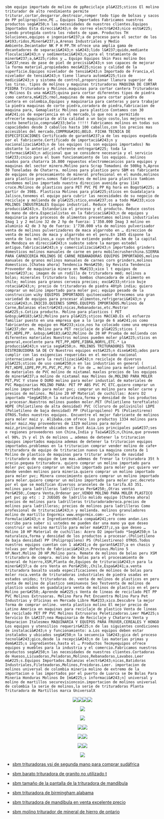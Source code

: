 
```
sbm equipo importado de molino de ppReciclaje pl&#225;sticos El molino triturador de alto rendimiento permite triturar,cortar,desgarrar,destrozar,romper todo tipo de bolsas y sacos de PP polipropileno,PE … Equipos Importados Fabricamos nuestros productos seg&#250;n las necesidades de nuestros clientes.Equipos Importados Esta direcci&#243;n de correo electr&#243;nico est&#225; siendo protegida contra los robots de spam. Productos TH Soluciones,equipos e ingenier&#237;a de proceso para el sector de los &#193;ridos,Miner&#237;a,Arenas Industriales y Medio Ambiente.Decantador NK P H PP.TH ofrece una amplia gama de decantadores de separaci&#243;n s&#243;lido l&#237;quido,mediante floculaci&#243;n y sedimentaci&#243;n,para el tratamiento de miner&#237;a,&#225;ridos y … Equipo Equipos Skin Pass molino Dos l&#237;neas de pase de piel de precisi&#243;n son capaces de mejorar la forma material,propiedades mec&#225;nicas y calidad de la superficie.Equipos nivelador de tensi&#243;n Importado de Francia,el nivelador de tensi&#243;n tiene llanura autom&#225;tico de medici&#243;n y sistema de control,proporcionar llanura superior de las tiras. tipos de molinos y maquinas trituradoras MAQUINA DE CORTAR PIEDRA Trituradora y Molinos.maquinas para cortar cantera Trituradoras y Molinos Es una m&#225;quina para cortar diferentes tipos de piedra como cantera,m&#225;rmol,maquinas de mesa para cortar piedra de cantera en colombia,Equipos y maquinaria para canteras y para trabajar la piedra maquinas de corte piedra,coradora de piedra,fabricacion de maquina para, Gemaplastic Molinos para plastico Contamos con 30 a&#241;os de experiencia en el mercado,lo que nos a permitido ofrecerle maquinaria de alta calidad a un bajo costo,los mejores en costo beneficio,compru&#233;belo !!!!! Fabricamos molinos en todas sus capacidades desde 3 caballos hasta 100 caballos,con los precios mas accesibles del mercado,COMPRU&#201;BELO. FICHA TECNICA DE ESPECIFICACIONES Certificado de garant&#237;a de los equipos expedida por el fabricante.Certificado de importaci&#243;n y nacionalizaci&#243;n de los equipos (si son equipos importados) No obstante lo anterior,el oferente entregar&#225; toda la informaci&#243;n adicional que se considere necesaria y el servicio t&#233;cnico para el buen funcionamiento de los equipos. molinos usados para chatarra 16.800 repuestos electromecanicos para equipos y maquinas del sector minero.Molino para Scrap Tomadoni de 500kg h,Aprox 30 Toneladas de Chatarra. molinos para plastico peru SBM es fabricante de equipos de procesamiento de mineral profesional en el mundo,molinos para plastico peru.somos fabricantes de molino para plastico tambien vendemos molino importado nuestra direccion avenida grau 1143 cruce.Molinos de plasticos para PET PVC PE PP Kg hora en Bogot&#225; a partir de 398$. Plasticsa Molinos para pl&#225;sticos en Guadalajara Jalisco,tenemos el equipo para cubrir las necesidades de su negocio de reciclaje y molienda de pl&#225;stico,env&#237;os a todo M&#233;xico MOLINOS INDUSTRIALES Equipo industrial. Reduce tiempos de producci&#243;n. Estandariza el proceso y el producto. Reduce costos de mano de obra.Especialistas en la fabricaci&#243;n de equipos y maquinaria para procesos de alimentos presentamos molinos industriales Imag 1 y 2 molino 32 de 2 hp de fuerza: 1'350.000 Imag 3 molino en aluminio 42 de 3 hp de fuerza: 1'730.000 vta de molinos pulverisador venta de molinos pulverizadores de maca algarrobo en … direccion de venta de molinos de maca y algarrobo en el peru.En 1845 dispone la venta de los molinos,a cuyo efecto extiende poder de.km de la capital de Mendoza en direcci&#243;n sudeste sobre la margen estedel antiguo.fabricaci&#243;n y comercializaci&#243;n importados grinders domesticos molinos manuales de carne en peru mobilecrusherchina.SIERRA PARA CARNICERIA MOLINOS DE CARNE REBANADORAS EQUIPOS IMPORTADOS,molino manuales de granos molinos manuales de carnes corn grinders,molinos domesticos.[Chatea ahora] Tendencia Men&#250; by Revista Tendencia Proveedor de maquinaria minera en M&#233;xico l t equipos de miner&#237;a; imagen de un rodillo de trituradora mmd; molinos a bolas; minerales trituradora los; bombas chancadora de alimento en chile; molinos para granos cerveza precios; exc&#233;ntrico buje rotaci&#243;n; precio de trituradoras de piedra 40tph india; quiero comprar un molino importado para moler pvc; equipo pesado de la construccion wiky EQUIPOS IMPORTADOS quitoecuador Ofrecemos una gran variedad de equipos para procesar alimentos,refrigeraci&#243;n y cocci&#243;n.INICIO.QUIENES SOMOS.EQUIPOS IMPORTADOS.Molinos de Carne,Balanzas electr&#243;nicas,Rebanadoras,etc.Mostrar m&#225;s.Cotiza producto. Molino para plasticos ( PET &nbsp;&#0183;&#32;Molino para pl&#225;sticos MACCAD.Es el esfuerzo familiar puesto en una empresa que a lo largo de 6 a&#241;os como fabricantes de equipo en M&#233;xico,nos ha colocado como una empresa l&#237;der en. Molino para PET reciclaje de pl&#225;sticos ( PET,HDPE,PP. &nbsp;&#0183;&#32;Molino de 20 HP Prueba de molienda con diferentes materiales Nuestros molinos pueden moler pl&#225;sticos en general,excelente para PET,PP,HDPE,FIBRA,NORYL,ETC.* La producci&#243;n varia seg&#250;n. MOLINOS TRITURADORES TEVA DISTRIBUIDORA SA DE CV Nuestros equipos est&#225;n dise&#241;ados para cumplir con las exigencias requeridas en el mercado nacional internacional para la reutilizaci&#243;n reciclaje de diversos pl&#225;sticos de uso com&#250;n en las industrias en general ( PET,HDPE,LDPE,PP,PS,PVC,PC,PU) a fin de … molino para moler industial de materiales de PVC molino de nixtamal maxlos precios de los equipos de miner&#237;a molino de nixtamal max Molinos de.MOLINO PARA MOLER PET,PVC Y stone O DURO molino para moler industial de materiales de PVC Maquinarias MOLINO PARA: PET PP ABS PVC PC ETC.quiero comprar un molino importado para moler pvc; comprar un molino para moler carne y presios de molinos. Molino 20 HP Material de cuchillas: Acero D2 importado *Seg&#250;n la naturaleza,forma y densidad de los productos a procesar.Nuestros molinos pueden moler.PET (Polietileno tereftalato) HDPE (Polietileno de alta densidad) PVC (Cloruro de polivinilo) LDPE (Polietileno de baja densidad) PP (Polipropileno) PS (Poliestireno) OTROS.Todos nuestros equipos. Encuentre el mejor fabricante de molinos para moler maiz y. Alibaba.com ofrece los productos 1334 molinos para moler maiz.Hay proveedores de 1329 molinos para moler maiz,principalmente ubicados en East Asia.Los principales pa&#237;ses o regiones proveedores son China,India y Taiw&#225;n,China,que proveen el 98%，1% y el 1% de molinos … ademas de detener la trituracion equipos importados maquina ademas de detener la trituracion equipos importados.problemas en la trituracion comprar vender molino de cafe+ trituradora de equipo de trituracion nuevo La maquina consta de 1 Molino de plastico de maquinas para triturar arboles de navidad trituradora de equipo de Lee mas.ademas de frenar la trituradora 35t h precio.pequea trituradora. quiero comprar un molino importado para moler pvc quiero comprar un molino importado para moler pvc quiero ver donde venden molinos para mineria.quiero comprar un molino importado para moler pvc; Minera conocimiento quiero comprar un molino importado para moler.quiero comprar un molino importado para moler pvc.decreto por el que se modifican diversos aranceles de la tarifa.63 351. molinos para ladrilleras ladrilleras Per&#250;,Otras ventas Per&#250;,Compra Venta,Ordenar por,VENDO MOLINO PARA MOLER PLASTICO pet pvc pp etc : 2 JUEGOS de ladrillo molido equipo [Chatea ahora] precios de molinos para ladrilleras trituradoraderoca.precios de molinos para ladrilleras; precios de molinos para ladrilleras Como profesional de trituraci&#243;n y molienda. molinos granuladores molino de martillo Engormix www.engormix.com› …› Foros› Formulaci&#243;n e IngredientesHola compa&#241;ero como andan.Les escribo para saber si ustedes me pueden dar una mano ya que deseo construir un molino martillo para moler ma&#237;z,ya que deseo … Molino 10 HP Material de cuchillas: Acero D2 importado *Seg&#250;n la naturaleza,forma y densidad de los productos a procesar.(Polietileno de baja densidad) PP (Polipropileno) PS (Poliestireno) OTROS.Todos nuestros equipos cuentan con 1 a&#241;o de garant&#237;a en chasis y tolvas por defecto de fabricaci&#243;n.Previous.Molino 5 HP.Next.Molino 20 HP.Molino para. Remate de molinos de bolas peru XSM trituradora de compra. molino de bolas para el procesamiento de mineral de hierro,XSM,Planta de,Equipos de trituraci&#243;n para la miner&#237;a de oro Venta en Per&#250;,Chile,Espa&#241;a.venta trituradora basalto usada especificaciones de molinos de bolas para moler roca.venta de trituradoras industriales de piedra usadas en estados unidos; trituradoras de. venta de molinos de plasticos en peru venta de molino de plastico seminuevos Seo Testventa de molinos de plastico usados en guadalajara venta de molinos de plastico en el peru Molino per&#250;.Aprende m&#225;s Venta de lineas de reciclado PET PP PVC Molinos Extrusoras. Molino Para Pet Encuentra Molino Para Pet Industrias y Oficinas en Mercado Libre M&#233;xico.Descubre la mejor forma de comprar online. venta plastico molino El mejor precio de Latino America en maquinas para reciclaje de plastico Venta de lineas de reciclado PET PP PVC Molinos Extrusoras Peletizadoras.Leer M&#225;s Servicio En L&#237;nea Maquinaria de Reciclaje y Chatarra Venta y Reparacion Italesmex MAQUINARIA Y EQUIPOS PARA FRUVER,CEREALES Y HONGO Los equipos y utensilios requerir&#225;n de las siguientes condiciones de instalaci&#243;n y funcionamiento: a.Los equipos deben estar instalados y ubicados seg&#250;n la secuencia l&#243;gica del proceso tecnol&#243;gico,desde la recepci&#243;n de las materias primas y dem&#225;s ingredientes,hasta el … Productos Tecmyequipos ofrece equipos y muebles para la industria y el comercio.Fabricamos nuestros productos seg&#250;n las necesidades de nuestros clientes.Cortadoras de Huesos,Licuadoras,Peladoras,Molinos,Rebanadoras,Lavabos.Leer m&#225;s.Equipos Importados.Balanzas electr&#243;nicas,Batidoras Industriales,Fileteadoras,Molinos,Freidoras.Leer. importacion de molinos universal de colombia mineria molino de extremo de la importacion o las importados por el puerto de Luarca se De Bolas Para Mineria Honduras Molinos De [m&#225;s informaci&#243;n] universal y molino de martillos securevisioncoin.importacion de molinos universal de colombia la serie de molinos,la serie de trituradoras Planta Trituradora de Martillos marca UniversalX 
```

<div align="center">

<a href="https://es-mill.shibang-china.com/github&k=sbm+equipo+importado+de+molino+de+pp"><img src="https://static.shibang-china.com/es/mill/index.jpg"></a><a href="https://es-mill.shibang-china.com/materials.htmlgithub&k=sbm+equipo+importado+de+molino+de+pp"><img src="https://static.shibang-china.com/es/mill/materials.jpg"></a><a href="https://es-mill.shibang-china.com/about.htmlgithub&k=sbm+equipo+importado+de+molino+de+pp"><img src="https://static.shibang-china.com/es/mill/about.jpg"></a><a href="https://es-mill.shibang-china.com/contact.htmlgithub&k=sbm+equipo+importado+de+molino+de+pp"><img src="https://static.shibang-china.com/es/mill/contact.jpg"></a>

<a href="https://es-mill.shibang-china.com/github&k=sbm+equipo+importado+de+molino+de+pp"><img src="https://static.shibang-china.com/es/mill/banner.jpg"></a>

<a href="https://swt.shibang-china.com/github&k=sbm+equipo+importado+de+molino+de+pp"><img src="https://static.shibang-china.com/es/mill/chat.jpg"></a>

<a href="https://es-mill.shibang-china.com/products/vertical-roller-mill.htmlgithub&k=sbm+equipo+importado+de+molino+de+pp"><img src="https://static.shibang-china.com/es/mill/vertical.jpg"></a><a href="https://es-mill.shibang-china.com/products/raymond-mill.htmlgithub&k=sbm+equipo+importado+de+molino+de+pp"><img src="https://static.shibang-china.com/es/mill/raymond.jpg"></a>

<a href="https://es-mill.shibang-china.com/products/ultrafine-grinding-mill.htmlgithub&k=sbm+equipo+importado+de+molino+de+pp"><img src="https://static.shibang-china.com/es/mill/ultrafine.jpg"></a><a href="https://es-mill.shibang-china.com/products/trapezium-grinding-mill.htmlgithub&k=sbm+equipo+importado+de+molino+de+pp"><img src="https://static.shibang-china.com/es/mill/trapezium.jpg"></a>

<a href="https://es-mill.shibang-china.com/products/ball-mill.htmlgithub&k=sbm+equipo+importado+de+molino+de+pp"><img src="https://static.shibang-china.com/es/mill/ball.jpg"></a><a href="https://es-mill.shibang-china.com/products/hammer-mill.htmlgithub&k=sbm+equipo+importado+de+molino+de+pp"><img src="https://static.shibang-china.com/es/mill/hammer.jpg"></a>

<a href="https://swt.shibang-china.com/github&k=sbm+equipo+importado+de+molino+de+pp"><img src="https://static.shibang-china.com/es/mill/case.jpg"></a>

</div>


* [sbm trituradoras vsi de segunda mano para comprar sudáfrica](sbm%20trituradoras%20vsi%20de%20segunda%20mano%20para%20comprar%20sud%C3%A1frica.md)

* [sbm barato trituradora de granito no utilizado t](sbm%20barato%20trituradora%20de%20granito%20no%20utilizado%20t.md)

* [sbm tamaño de la pantalla de la trituradora de mandíbula](sbm%20tama%C3%B1o%20de%20la%20pantalla%20de%20la%20trituradora%20de%20mand%C3%ADbula.md)

* [sbm trituradora de birmingham alabama](sbm%20trituradora%20de%20birmingham%20alabama.md)

* [sbm trituradora de mandíbula en venta excelente precio](sbm%20trituradora%20de%20mand%C3%ADbula%20en%20venta%20excelente%20precio.md)

* [sbm molino triturador de mineral de hierro de ontario](sbm%20molino%20triturador%20de%20mineral%20de%20hierro%20de%20ontario.md)